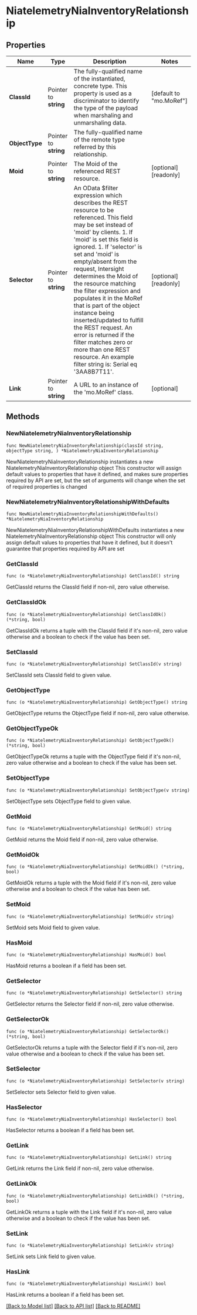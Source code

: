 # NiatelemetryNiaInventoryRelationship

## Properties

Name | Type | Description | Notes
------------ | ------------- | ------------- | -------------
**ClassId** | Pointer to **string** | The fully-qualified name of the instantiated, concrete type. This property is used as a discriminator to identify the type of the payload when marshaling and unmarshaling data. | [default to "mo.MoRef"]
**ObjectType** | Pointer to **string** | The fully-qualified name of the remote type referred by this relationship. | 
**Moid** | Pointer to **string** | The Moid of the referenced REST resource. | [optional] [readonly] 
**Selector** | Pointer to **string** | An OData $filter expression which describes the REST resource to be referenced. This field may be set instead of &#39;moid&#39; by clients. 1. If &#39;moid&#39; is set this field is ignored. 1. If &#39;selector&#39; is set and &#39;moid&#39; is empty/absent from the request, Intersight determines the Moid of the resource matching the filter expression and populates it in the MoRef that is part of the object instance being inserted/updated to fulfill the REST request. An error is returned if the filter matches zero or more than one REST resource. An example filter string is: Serial eq &#39;3AA8B7T11&#39;. | [optional] [readonly] 
**Link** | Pointer to **string** | A URL to an instance of the &#39;mo.MoRef&#39; class. | [optional] 

## Methods

### NewNiatelemetryNiaInventoryRelationship

`func NewNiatelemetryNiaInventoryRelationship(classId string, objectType string, ) *NiatelemetryNiaInventoryRelationship`

NewNiatelemetryNiaInventoryRelationship instantiates a new NiatelemetryNiaInventoryRelationship object
This constructor will assign default values to properties that have it defined,
and makes sure properties required by API are set, but the set of arguments
will change when the set of required properties is changed

### NewNiatelemetryNiaInventoryRelationshipWithDefaults

`func NewNiatelemetryNiaInventoryRelationshipWithDefaults() *NiatelemetryNiaInventoryRelationship`

NewNiatelemetryNiaInventoryRelationshipWithDefaults instantiates a new NiatelemetryNiaInventoryRelationship object
This constructor will only assign default values to properties that have it defined,
but it doesn't guarantee that properties required by API are set

### GetClassId

`func (o *NiatelemetryNiaInventoryRelationship) GetClassId() string`

GetClassId returns the ClassId field if non-nil, zero value otherwise.

### GetClassIdOk

`func (o *NiatelemetryNiaInventoryRelationship) GetClassIdOk() (*string, bool)`

GetClassIdOk returns a tuple with the ClassId field if it's non-nil, zero value otherwise
and a boolean to check if the value has been set.

### SetClassId

`func (o *NiatelemetryNiaInventoryRelationship) SetClassId(v string)`

SetClassId sets ClassId field to given value.


### GetObjectType

`func (o *NiatelemetryNiaInventoryRelationship) GetObjectType() string`

GetObjectType returns the ObjectType field if non-nil, zero value otherwise.

### GetObjectTypeOk

`func (o *NiatelemetryNiaInventoryRelationship) GetObjectTypeOk() (*string, bool)`

GetObjectTypeOk returns a tuple with the ObjectType field if it's non-nil, zero value otherwise
and a boolean to check if the value has been set.

### SetObjectType

`func (o *NiatelemetryNiaInventoryRelationship) SetObjectType(v string)`

SetObjectType sets ObjectType field to given value.


### GetMoid

`func (o *NiatelemetryNiaInventoryRelationship) GetMoid() string`

GetMoid returns the Moid field if non-nil, zero value otherwise.

### GetMoidOk

`func (o *NiatelemetryNiaInventoryRelationship) GetMoidOk() (*string, bool)`

GetMoidOk returns a tuple with the Moid field if it's non-nil, zero value otherwise
and a boolean to check if the value has been set.

### SetMoid

`func (o *NiatelemetryNiaInventoryRelationship) SetMoid(v string)`

SetMoid sets Moid field to given value.

### HasMoid

`func (o *NiatelemetryNiaInventoryRelationship) HasMoid() bool`

HasMoid returns a boolean if a field has been set.

### GetSelector

`func (o *NiatelemetryNiaInventoryRelationship) GetSelector() string`

GetSelector returns the Selector field if non-nil, zero value otherwise.

### GetSelectorOk

`func (o *NiatelemetryNiaInventoryRelationship) GetSelectorOk() (*string, bool)`

GetSelectorOk returns a tuple with the Selector field if it's non-nil, zero value otherwise
and a boolean to check if the value has been set.

### SetSelector

`func (o *NiatelemetryNiaInventoryRelationship) SetSelector(v string)`

SetSelector sets Selector field to given value.

### HasSelector

`func (o *NiatelemetryNiaInventoryRelationship) HasSelector() bool`

HasSelector returns a boolean if a field has been set.

### GetLink

`func (o *NiatelemetryNiaInventoryRelationship) GetLink() string`

GetLink returns the Link field if non-nil, zero value otherwise.

### GetLinkOk

`func (o *NiatelemetryNiaInventoryRelationship) GetLinkOk() (*string, bool)`

GetLinkOk returns a tuple with the Link field if it's non-nil, zero value otherwise
and a boolean to check if the value has been set.

### SetLink

`func (o *NiatelemetryNiaInventoryRelationship) SetLink(v string)`

SetLink sets Link field to given value.

### HasLink

`func (o *NiatelemetryNiaInventoryRelationship) HasLink() bool`

HasLink returns a boolean if a field has been set.


[[Back to Model list]](../README.md#documentation-for-models) [[Back to API list]](../README.md#documentation-for-api-endpoints) [[Back to README]](../README.md)


